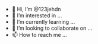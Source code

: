 









- 👋 Hi, I’m @123jehdn
- 👀 I’m interested in ...
- 🌱 I’m currently learning ...
- 💞️ I’m looking to collaborate on ...
- 📫 How to reach me ...

<!---
123jehdn/123jehdn is a ✨ special ✨ repository because its `README.md` (this file) appears on your GitHub profile.
You can click the Preview link to take a look at your changes.
--->
